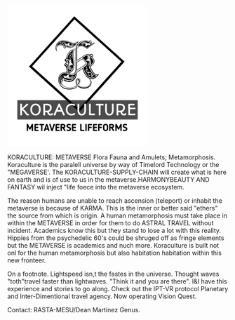 
![img](https://github.com/Deangenus/KORACULTURE/blob/2b5003ed2ca154b70f9e5ff992931442b704d6d6/Koraculture-Sign-sm.png)




KORACULTURE:
METAVERSE Flora Fauna and Amulets; Metamorphosis.
Koraculture is the paralell universe by way of Timelord Technology or the "MEGAVERSE'. The KORACULTURE-SUPPLY-CHAIN will create what is here on earth and is of use to us in the metaverse.HARMONYBEAUTY AND FANTASY wil inject "life foece into the metaverse ecosystem. 

The reason humans are unable to reach ascension (teleport) or inhabit the metaverse is because of KARMA. This is the inner or better said "ethers" the source from which is origin. A human metamorphosis must take place in within the METAVERSE in order for them to do ASTRAL TRAVEL without incident. Academics know this but they stand to lose a lot with this reality. Hippies from the psychedelic 60's could be shruged off as fringe elements but the METAVERSE is academics and nuch more. Koraculture is built not onl for the human metamorphosis but also habitation habitation within this new fronteer.

On a footnote. Lightspeed isn,t the fastes in the universe. Thought waves "toth"travel faster than lightwaves. "Think it and you are there". I&I have this experience and stories to go along. Check out the IPT-VR protocol Planetary and Inter-Dimentional travel agency. Now operating Vision Quest.

Contact: RASTA-MESU/Dean Martinez Genus.
